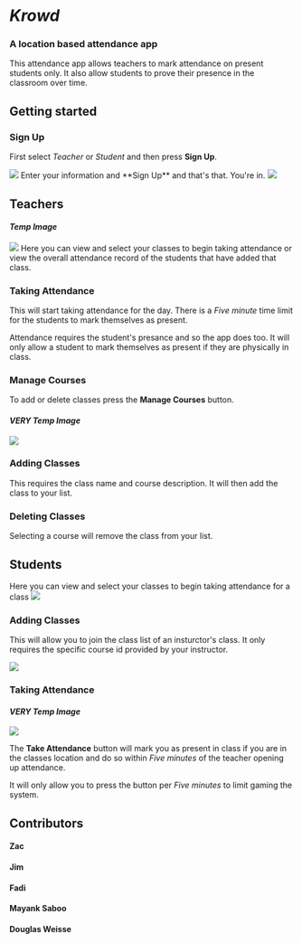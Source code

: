 # *Krowd*

### A location based attendance app

This attendance app allows teachers to mark attendance on present students only. It also allow students to prove their presence in the classroom over time.

## Getting started

### Sign Up
First select *Teacher* or *Student* and then press **Sign Up**.

<img src="https://i.imgur.com/UEVelqT.png" class="screenshot">
Enter your information and **Sign Up** and that's that. You're in.

<img src="https://i.imgur.com/FZoAEBP.png" class="screenshot">

## Teachers
#### *Temp Image*
<img src="https://i.imgur.com/CaY5SUj.png" class="screenshot">
Here you can view and select your classes to begin taking attendance or view the overall attendance record of the students that have added that class.

### Taking Attendance
This will start taking attendance for the day. There is a *Five minute* time limit for the students to mark themselves as present. 

Attendance requires the student's presance and so the app does too. It will only allow a student to mark themselves as present if they are physically in class.
### Manage Courses
To add or delete classes press the **Manage Courses** button.

#### *VERY Temp Image*
<img src="https://i.imgur.com/ywtgq2C.png" class="screenshot">

### Adding Classes
This requires the class name and course description. It will then add the class to your list.

### Deleting Classes
Selecting a course will remove the class from your list.

## Students
Here you can view and select your classes to begin taking attendance for a class
<img src="https://i.imgur.com/pplj7iW.png" class="screenshot">

### Adding Classes
This will allow you to join the class list of an insturctor's class. It only requires the specific course id provided by your instructor.

<img src="https://i.imgur.com/2MEQZO0.png" class="screenshot">

### Taking Attendance
#### *VERY Temp Image*
<img src="https://i.imgur.com/UQqHR97.png" class="screenshot">

The **Take Attendance** button will mark you as present in class if you are in the classes location and do so within *Five minutes* of the teacher opening up attendance.

It will only allow you to press the button per *Five minutes* to limit gaming the system.
## Contributors
#### Zac
#### Jim
#### Fadi
#### Mayank Saboo
#### Douglas Weisse
